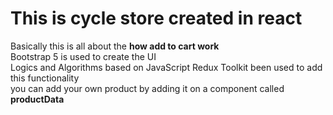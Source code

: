 # This is cycle store created in react <br>
Basically this is all about the <b>how add to cart work </b> <br>
Bootstrap 5 is used to create the UI<br>
Logics and Algorithms based on JavaScript Redux Toolkit been used to add this functionality <br>
you can add your own product by adding it on a component called <b>productData</b><br>
